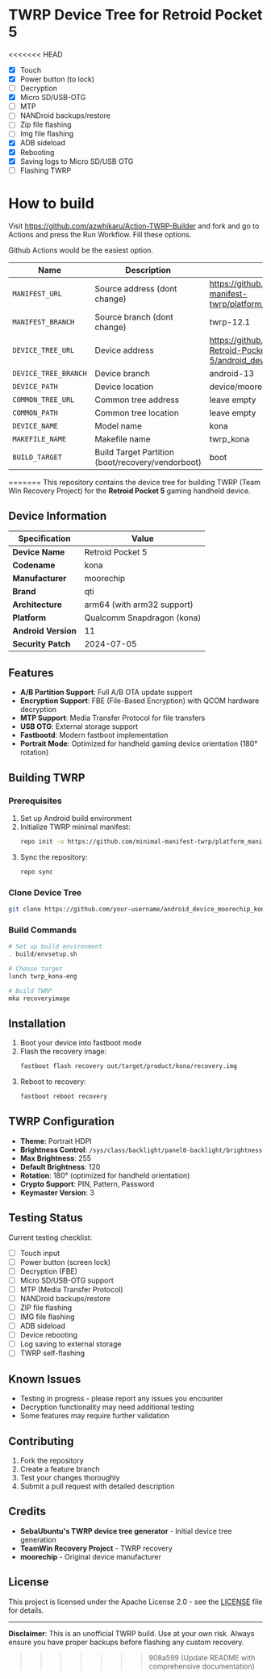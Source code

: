 # TWRP Device Tree for Retroid Pocket 5

<<<<<<< HEAD
 - [x] Touch
 - [x] Power button (to lock)
 - [ ] Decryption
 - [x] Micro SD/USB-OTG
 - [ ] MTP
 - [ ] NANDroid backups/restore
 - [ ] Zip file flashing
 - [ ] Img file flashing
 - [x] ADB sideload
 - [x] Rebooting
 - [x] Saving logs to Micro SD/USB OTG
 - [ ] Flashing TWRP

# How to build 
Visit  https://github.com/azwhikaru/Action-TWRP-Builder and fork and go to Actions and press the Run Workflow. Fill these options.

Github Actions would be the easiest option.

| Name                 | Description                                       | Example                                                      |
| -------------------- | ------------------------------------------------- | ------------------------------------------------------------ |
| `MANIFEST_URL`       | Source address (dont change)                                    | https://github.com/minimal-manifest-twrp/platform_manifest_twrp_aosp.git |
| `MANIFEST_BRANCH`    | Source branch (dont change)                                     | twrp-12.1                                                    |
| `DEVICE_TREE_URL`    | Device address                                   |      https://github.com/TWRP-for-Retroid-Pocket-5/android_device_moorechip_kona
| `DEVICE_TREE_BRANCH` | Device branch                                     | android-13                                                |
| `DEVICE_PATH`        | Device location                                   | device/moorechip/kona                                            |
| `COMMON_TREE_URL`    | Common tree address                               | leave empty |
| `COMMON_PATH`        | Common tree location                              | leave empty                                   |
| `DEVICE_NAME`        | Model name                                        | kona                                                        |
| `MAKEFILE_NAME`      | Makefile name                                     | twrp_kona                                                   |
| `BUILD_TARGET`       | Build Target Partition (boot/recovery/vendorboot) | boot                                                     |
=======
This repository contains the device tree for building TWRP (Team Win Recovery Project) for the **Retroid Pocket 5** gaming handheld device.

## Device Information

| Specification | Value |
|---------------|-------|
| **Device Name** | Retroid Pocket 5 |
| **Codename** | kona |
| **Manufacturer** | moorechip |
| **Brand** | qti |
| **Architecture** | arm64 (with arm32 support) |
| **Platform** | Qualcomm Snapdragon (kona) |
| **Android Version** | 11 |
| **Security Patch** | 2024-07-05 |

## Features

- **A/B Partition Support**: Full A/B OTA update support
- **Encryption Support**: FBE (File-Based Encryption) with QCOM hardware decryption
- **MTP Support**: Media Transfer Protocol for file transfers
- **USB OTG**: External storage support
- **Fastbootd**: Modern fastboot implementation
- **Portrait Mode**: Optimized for handheld gaming device orientation (180° rotation)

## Building TWRP

### Prerequisites

1. Set up Android build environment
2. Initialize TWRP minimal manifest:
   ```bash
   repo init -u https://github.com/minimal-manifest-twrp/platform_manifest_twrp_aosp.git -b twrp-12.1
   ```
3. Sync the repository:
   ```bash
   repo sync
   ```

### Clone Device Tree

```bash
git clone https://github.com/your-username/android_device_moorechip_kona.git device/moorechip/kona
```

### Build Commands

```bash
# Set up build environment
. build/envsetup.sh

# Choose target
lunch twrp_kona-eng

# Build TWRP
mka recoveryimage
```

## Installation

1. Boot your device into fastboot mode
2. Flash the recovery image:
   ```bash
   fastboot flash recovery out/target/product/kona/recovery.img
   ```
3. Reboot to recovery:
   ```bash
   fastboot reboot recovery
   ```

## TWRP Configuration

- **Theme**: Portrait HDPI
- **Brightness Control**: `/sys/class/backlight/panel0-backlight/brightness`
- **Max Brightness**: 255
- **Default Brightness**: 120
- **Rotation**: 180° (optimized for handheld orientation)
- **Crypto Support**: PIN, Pattern, Password
- **Keymaster Version**: 3

## Testing Status

Current testing checklist:

- [ ] Touch input
- [ ] Power button (screen lock)
- [ ] Decryption (FBE)
- [ ] Micro SD/USB-OTG support
- [ ] MTP (Media Transfer Protocol)
- [ ] NANDroid backups/restore
- [ ] ZIP file flashing
- [ ] IMG file flashing
- [ ] ADB sideload
- [ ] Device rebooting
- [ ] Log saving to external storage
- [ ] TWRP self-flashing

## Known Issues

- Testing in progress - please report any issues you encounter
- Decryption functionality may need additional testing
- Some features may require further validation

## Contributing

1. Fork the repository
2. Create a feature branch
3. Test your changes thoroughly
4. Submit a pull request with detailed description

## Credits

- **SebaUbuntu's TWRP device tree generator** - Initial device tree generation
- **TeamWin Recovery Project** - TWRP recovery
- **moorechip** - Original device manufacturer

## License

This project is licensed under the Apache License 2.0 - see the [LICENSE](LICENSE) file for details.

---

**Disclaimer**: This is an unofficial TWRP build. Use at your own risk. Always ensure you have proper backups before flashing any custom recovery.
>>>>>>> 908a599 (Update README with comprehensive documentation)
